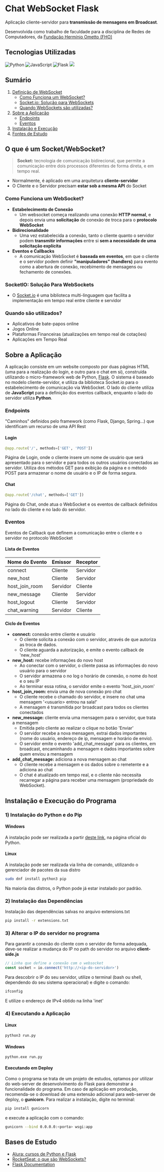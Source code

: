 # Chat WebSocket Flask

Aplicação cliente-servidor para **transmissão de mensagens em Broadcast**.

Desenvolvida como trabalho de faculdade para a disciplina de Redes de Computadores, da [Fundação Hermínio Ometto (FHO)](https://www.fho.edu.br)

## Tecnologias Utilizadas

![Python](https://img.shields.io/badge/python-3670A0?style=for-the-badge&logo=python&logoColor=ffdd54)
![JavaScript](https://img.shields.io/badge/javascript-%23323330.svg?style=for-the-badge&logo=javascript&logoColor=%23F7DF1E)
![Flask](https://img.shields.io/badge/flask-%23000.svg?style=for-the-badge&logo=flask&logoColor=white)
<img src="https://img.shields.io/badge/Socket.io-black?style=for-the-badge&logo=socket.io&badgeColor=010101">



## Sumário

1) [Definição de WebSocket](#o-que-é-um-websocket)
    - [Como Funciona um WebSocket?](#como-funciona-um-websocket)
    - [Socket.io: Solução para WebSockets](#socketio-solução-para-websockets)
    - [Quando WebSockets são utilizadas?](#quando-são-utilizados)
2) [Sobre a Aplicação](#sobre-a-aplicação)
    - [Endpoints](#endpoints)
    - [Eventos](#eventos)
3) [Instalação e Execução](#instalação-e-execução-do-programa)
4) [Fontes de Estudo](#bases-de-estudo)

## O que é um Socket/WebSocket?
> **Socket:** tecnologia de comunicação bidirecional, que permite a comunicação entre dois processos diferentes de forma direta, e em tempo real.
- Normalmente, é aplicado em uma arquitetura **cliente-servidor**
- O Cliente e o Servidor precisam **estar sob a mesma API** do Socket

### Como Funciona um WebSocket?

- **Estabelecimento de Conexão**
    - Um websocket começa realizando uma conexão **HTTP normal**, e depois envia uma **solicitação** de conexão de troca para o **protocolo WebSocket** 
- **Bidirecionalidade**
    - Uma vez estabelecida a conexão, tanto o cliente quanto o servidor podem **transmitir informações** entre si **sem a necessidade de uma solicitação explícita**
- **Eventos e Callbacks**
    - A comunicação WebSocket é **baseada em eventos**, em que o cliente e o servidor podem definir **"manipuladores" (handlers)** para evento como a abertura de conexão, recebimento de mensagens ou fechamento de conexões.


### SocketIO: Solução Para WebSockets

- O [Socket.io](https://socket.io/) é uma biblioteca multi-linguagem que facilita a implementação em tempo real entre cliente e servidor

### Quando são utilizados?

- Aplicativos de bate-papos online
- Jogos Online 
- Plataformas Financeiras (atualizações em tempo real de cotações)
- Aplicações em Tempo Real

## Sobre a Aplicação
A aplicação consiste em um website composto por duas páginas HTML (uma para a realização do login, e outro para o chat em si), construída utilizando o micro-framework web de Python, [Flask](https://flask.palletsprojects.com/en/stable/).
O sistema é baseado no modelo cliente-servidor, e utiliza da biblioteca Socket\.io para o estabelecimento de comunicação via WebSocket. O lado do cliente utiliza de **JavaScript** para a definição dos eventos callback, enquanto o lado do servidor utiliza **Python**.

### Endpoints
"Caminhos" definidos pelo framework (como Flask, Django, Spring...) que identificam um recurso de uma API Rest

#### Login
```python
@app.route('/', methods=['GET', 'POST'])
```
Página de Login, onde o cliente insere um nome de usuário que será apresentado para o servidor e para todos os outros usuários conectados ao servidor.
Utiliza dos métodos GET para exibição da página e o método POST para armazenar o nome de usuário e o IP de forma segura.

#### Chat
```python
@app.route('/chat', methods=['GET'])
```
Página do Chat, onde atua o WebSocket e os eventos de callback definidos no lado do cliente e no lado do servidor.


### Eventos
Eventos de Callback que definem a comunicação entre o cliente e o servidor no protocolo WebSocket

#### Lista de Eventos

| Nome do Evento | Emissor  | Receptor  |
| -------------- | ------   | --------  |
| connect        | Cliente  | Servidor  |
| new_host       | Cliente  | Servidor  |
| host_join_room | Servidor | Cliente   |
| new_message    | Cliente  | Servidor  |
| host_logout | Cliente | Servidor |
| chat_warning | Servidor | Cliente |

#### Ciclo de Eventos

- **connect:** conexão entre cliente e usuário 
    - O cliente solicita a conexão com o servidor, através de que autoriza as troca de dados.
    - O cliente aguarda a autorização, e emite o evento callback de 'new_host'
- **new_host:** recebe informações do novo host
    - Ao conectar com o servidor, o cliente passa as informações do novo usuário para o servidor
    - O servidor armazena o no log o horário de conexão, o nome do host e o seu IP
    - Ao terminar essa rotina, o servidor emite o evento 'host_join_room'
- **host_join_room:** envia uma de nova conexão pro chat
    - O cliente recebe o chamado do servidor, e insere no chat uma mensagem '\<usuario> entrou na sala!'
    - A mensagem é transmitida por broadcast para todos os clientes conectados
- **new_message:** cliente envia uma mensagem para o servidor, que trata a mensagem
    - Emitida pelo cliente ao realizar o clique no botão 'Enviar'
    - O servidor recebe a nova mensagem, extrai dados importantes (nome do usuário, endereço de ip, mensagem e horário de envio).
    - O servidor emite o evento 'add_chat_message' para os clientes, em broadcast, encaminhando a mensagem e dados importantes sobre quem enviou a mensagem
- **add_chat_message:** adiciona a nova mensagem ao chat
    - O cliente recebe a mensagem e os dados sobre o remetente e a adiciona ao chat
    - O chat é atualizado em tempo real, e o cliente não necessita recarregar a página para receber uma mensagem (propriedade do WebSocket).

## Instalação e Execução do Programa

### 1) Instalação do Python e do Pip

#### Windows

A instalação pode ser realizada a partir [deste link](https://www.python.org/downloads/windows/), na página oficial do Python.

#### Linux

A instalação pode ser realizada via linha de comando, utilizando o gerenciador de pacotes da sua distro

```bash
sudo dnf install python3 pip
```

Na maioria das distros, o Python pode já estar instalado por padrão.

### 2) Instalação das Dependências

Instalação das dependências salvas no arquivo extensions.txt

```bash
pip install -r extensions.txt
```

### 3) Alterar o IP do servidor no programa

Para garantir a conexão do cliente com o servidor de forma adequada, deve-se realizar a mudança do IP no path do servidor no arquivo **client-side.js** 

```javascript
// Linha que define a conexão com o websocket
const socket = io.connect('http://<ip-do-servidor>')
```

Para descobrir o IP do seu servidor, utilize o terminal (bash ou shell, dependendo do seu sistema operacional) e digite o comando:

```bash
ifconfig
```

E utilize o endereço de IPv4 obtido na linha 'inet'

### 4) Executando a Aplicação

#### Linux
```bash
python3 run.py
```

#### Windows
```shell
python.exe run.py
```
#### Executando em Deploy

Como o programa se trata de um projeto de estudos, optamos por utilizar do web-server de desenvolvimento do Flask para demonstrar a funcionalidade do programa.
Em caso de aplicação em produção, recomenda-se o download de uma extensão adicional para web-server de deploy, o **gunicorn**.
Para realizar a instalação, digite no terminal:

```bash
pip install gunicorn
```

e execute a aplicação com o comando:

```bash
gunicorn --bind 0.0.0.0:<porta> wsgi:app
```

## Bases de Estudo

- [Alura: cursos de Python e Flask](https://alura.com.br)
- [RocketSeat: o que são WebSockets?](https://www.rocketseat.com.br/blog/artigos/post/web-socket-o-que-e-e-como-usar)
- [Flask Documentation](https://flask.palletsprojects.com/en/stable/)
